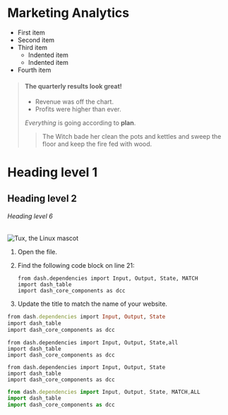 # Marketing Analytics

- First item
- Second item
- Third item
    - Indented item
    - Indented item
- Fourth item

> #### The quarterly results look great!
>
> - Revenue was off the chart.
> - Profits were higher than ever.
>
>  *Everything* is going according to **plan**.
>> The Witch bade her clean the pots and kettles and sweep the floor and keep the fire fed with wood.

# Heading level 1
## Heading level 2
###### Heading level 6
![Tux, the Linux mascot](/assets/images/tux.png)
1.  Open the file.
2.  Find the following code block on line 21:

        from dash.dependencies import Input, Output, State, MATCH
        import dash_table
        import dash_core_components as dcc
        
3.  Update the title to match the name of your website.

```ruby
from dash.dependencies import Input, Output, State
import dash_table
import dash_core_components as dcc
```

```python:
from dash.dependencies import Input, Output, State,all
import dash_table
import dash_core_components as dcc
```

```html:
from dash.dependencies import Input, Output, State
import dash_table
import dash_core_components as dcc
```

```js
from dash.dependencies import Input, Output, State, MATCH,ALL
import dash_table
import dash_core_components as dcc
```
